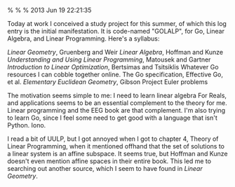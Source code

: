 %
%
% 2013 Jun 19 22:21:35

Today at work I conceived a study project for this summer, of which this log entry is the initial manifestation. It is code-named "GOLALP", for Go, Linear Algebra, and Linear Programming. Here's a syllabus:

*Linear Geometry*, Gruenberg and Weir
*Linear Algebra*, Hoffman and Kunze
*Understanding and Using Linear Programming*, Matousek and Gartner
*Introduction to Linear Optimization*, Bertsimas and Tsitsiklis
Whatever Go resources I can cobble together online. The Go specification, Effective Go, et al.
*Elementary Euclidean Geometry*, Gibson
Project Euler problems

The motivation seems simple to me: I need to learn linear algebra For Reals, and applications seems to be an essential complement to the theory for me. Linear programming and the EEG book are that complement. I'm also trying to learn Go, since I feel some need to get good with a language that isn't Python. Iono.

I read a bit of UULP, but I got annoyed when I got to chapter 4, Theory of Linear Programming, when it mentioned offhand that the set of solutions to a linear system is an affine subspace. It seems true, but Hoffman and Kunze doesn't even mention affine spaces in their entire book. This led me to searching out another source, which I seem to have found in *Linear Geometry*.

